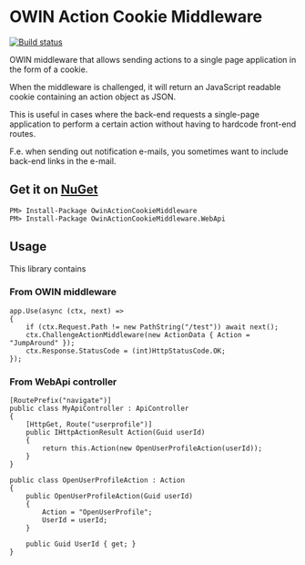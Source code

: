 # OWIN Action Cookie Middleware

[![Build status](https://ci.appveyor.com/api/projects/status/wm6ior5dbbg2705u/branch/master?svg=true)](https://ci.appveyor.com/project/CogniStreamer/owin-action-cookie-middleware/branch/master)

OWIN middleware that allows sending actions to a single page application in the form of a cookie.

When the middleware is challenged, it will return an JavaScript readable cookie containing an action object as JSON.

This is useful in cases where the back-end requests a single-page application to perform a certain action without having to hardcode front-end routes.

F.e. when sending out notification e-mails, you sometimes want to include back-end links in the e-mail.

## Get it on [NuGet](https://www.nuget.org/packages/OwinActionCookieMiddleware/)

    PM> Install-Package OwinActionCookieMiddleware
    PM> Install-Package OwinActionCookieMiddleware.WebApi

## Usage

This library contains

### From OWIN middleware

    app.Use(async (ctx, next) =>
    {
        if (ctx.Request.Path != new PathString("/test")) await next();
        ctx.ChallengeActionMiddleware(new ActionData { Action = "JumpAround" });
        ctx.Response.StatusCode = (int)HttpStatusCode.OK;
    });

### From WebApi controller

    [RoutePrefix("navigate")]
    public class MyApiController : ApiController
    {
        [HttpGet, Route("userprofile")]
        public IHttpActionResult Action(Guid userId)
        {
            return this.Action(new OpenUserProfileAction(userId));
        }
    }

    public class OpenUserProfileAction : Action
    {
        public OpenUserProfileAction(Guid userId)
        {
            Action = "OpenUserProfile";
            UserId = userId;
        }

        public Guid UserId { get; }
    }
